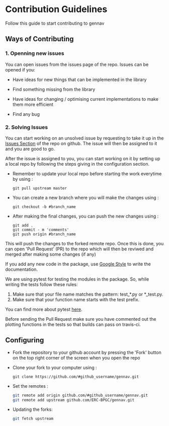 # Contribution Guidelines

Follow this guide to start contributing to gennav

## Ways of Contributing

### 1. Openning new issues

You can open issues from the issues page of the repo. Issues can be opened if you:

* Have ideas for new things that can be implemented in the library

* Find something missing from the library 

* Have ideas for changing / optimising current implementations to make them more 
  efficient 

* Find any bug 

### 2. Solving Issues

You can start working on an unsolved issue by requesting to take it up in the [Issues Section](https://github.com/ERC-BPGC/gennav/issues) of the repo on github. The issue will then be assigned to it and you are good to go.

After the issue is assigned to you, you can start working on it by setting up a local
repo by following the steps giving in the configuration section.

* Remember to update your local repo before starting the work everytime by using :
	
	```
	git pull upstream master
	```

* You can create a new branch where you will make the changes using :

	```
	git checkout -b #branch_name
	```

* After making the final changes, you can push the new changes using :

	```
	git add .
	git commit - m 'comments'
	git push origin #branch_name
	```

This will push the changes to the forked remote repo. Once this is done, you can open 'Pull Request' (PR) to the repo which will then be reviwed and merged after making some changes (if any)


If you add any new code in the package, use [Google Style](https://sphinxcontrib-napoleon.readthedocs.io/en/latest/example_google.html) to write the documentation.

We are using pytest for testing the modules in the package. So, while writing the tests follow these rules:
1. Make sure that your file name matches the pattern: test_*.py or *_test.py.
2. Make sure that your function name starts with the test prefix.

You can find more about pytest [here](https://docs.pytest.org/en/latest/goodpractices.html).


Before sending the Pull Request make sure you have commented out the plotting functions in the tests so that builds can pass on travis-ci. 


## Configuring

* Fork the repository to your github account by pressing the 'Fork' button on the top  	 right corner of the screen when you open the repo

* Clone your fork to your computer using :
	
	```
	git clone https://github.com/#github_username/gennav.git
	```

* Set the remotes :

	```bash
	git remote add origin github.com/#github_username/gennav.git
	git remote add upstream github.com/ERC-BPGC/gennav.git
	```

* Updating the forks:
	```bash
	git fetch upstream
	```
